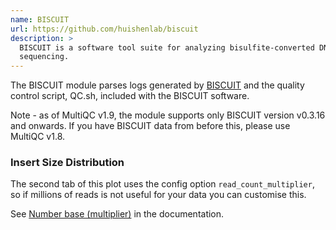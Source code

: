 ```yaml
---
name: BISCUIT
url: https://github.com/huishenlab/biscuit
description: >
  BISCUIT is a software tool suite for analyzing bisulfite-converted DNA
  sequencing.
---
```


The BISCUIT module parses logs generated by
[BISCUIT](https://github.com/huishenlab/biscuit) and the quality control script,
QC.sh, included with the BISCUIT software.

Note - as of MultiQC v1.9, the module supports only BISCUIT version v0.3.16 and onwards.
If you have BISCUIT data from before this, please use MultiQC v1.8.

### Insert Size Distribution

The second tab of this plot uses the config option `read_count_multiplier`,
so if millions of reads is not useful for your data you can customise this.

See [Number base (multiplier)](https://multiqc.info/docs/#number-base-multiplier)
in the documentation.
